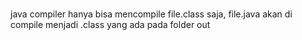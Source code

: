 #
java compiler hanya bisa mencompile file.class saja, file.java akan di compile menjadi .class yang ada pada folder out
